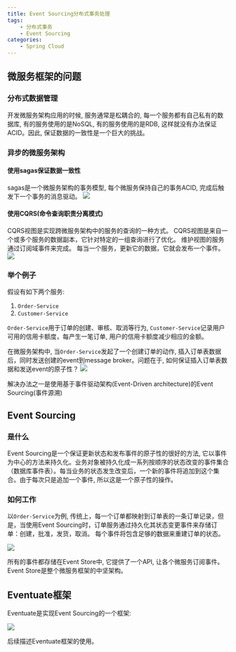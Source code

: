 ```yaml
---
title: Event Sourcing分布式事务处理
tags: 
    - 分布式事务
    - Event Sourcing
categories:
    - Spring Cloud
---
```


## 微服务框架的问题

### 分布式数据管理

开发微服务架构应用的时候, 服务通常是松耦合的, 每一个服务都有自己私有的数据库, 有的服务使用的是NoSQL, 有的服务使用的是RDB, 这样就没有办法保证ACID。因此, 保证数据的一致性是一个巨大的挑战。

### 异步的微服务架构

#### 使用sagas保证数据一致性

sagas是一个微服务架构的事务模型, 每个微服务保持自己的事务ACID, 完成后触发下一个事务的消息驱动。
![](./eventdrivencreditcheck.png)

#### 使用CQRS(命令查询职责分离模式)

CQRS视图是实现跨微服务架构中的服务的查询的一种方式。 CQRS视图是来自一个或多个服务的数据副本，它针对特定的一组查询进行了优化。 维护视图的服务通过订阅域事件来完成。 每当一个服务，更新它的数据，它就会发布一个事件。
![](./maintainingviews.png)

### 举个例子

假设有如下两个服务: 
1. `Order-Service`
2. `Customer-Service`

`Order-Service`用于订单的创建、审核、取消等行为, `Customer-Service`记录用户可用的信用卡额度，每产生一笔订单, 用户的信用卡额度减少相应的金额。

在微服务架构中, 当`Order-Service`发起了一个创建订单的动作, 插入订单表数据后，同时发送创建的event到message broker。问题在于, 如何保证插入订单表数据和发送event的原子性？
![](./atomicity.png)

解决办法之一是使用基于事件驱动架构(Event-Driven architecture)的Event Sourcing(事件源溯)

## Event Sourcing

### 是什么

Event Sourcing是一个保证更新状态和发布事件的原子性的很好的方法, 它以事件为中心的方法来持久化。业务对象被持久化成一系列按顺序的状态改变的事件集合（数据库事件表）。每当业务的状态发生改变后，一个新的事件将追加到这个集合。由于每次只是追加一个事件, 所以这是一个原子性的操作。

### 如何工作

以`Order-Service`为例, 传统上，每一个订单都映射到订单表的一条订单记录，但是，当使用Event Sourcing时，订单服务通过持久化其状态变更事件来存储订单：创建，批准，发货，取消。 每个事件将包含足够的数据来重建订单的状态。

![](./storingevents.png)

所有的事件都存储在Event Store中, 它提供了一个API, 让各个微服务订阅事件。Event Store是整个微服务框架的中坚架构。

## Eventuate框架

Eventuate是实现Event Sourcing的一个框架: 

![](eventuateparts.png)

后续描述Eventuate框架的使用。


















